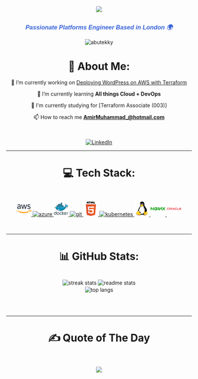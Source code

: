 <h1 align="center">
    <img src="https://readme-typing-svg.herokuapp.com/?font=Righteous&size=35&color=3763DA&center=true&vCenter=true&width=500&height=70&duration=4000&lines=Hi+There!+👋;+I'm+Amir!;" />
</h1>

<h3 align="center" style="font-family: 'Righteous', sans-serif; color: #3763DA; font-style: italic;">
  Passionate Platforms Engineer Based in London 🌍
</h3>

<p align="center"> 
    <img src="https://komarev.com/ghpvc/?username=abutekky&label=Profile%20views&color=0e75b6&style=flat" alt="abutekky" /> 
</p>

<div align="center">
    
# 💫 About Me:

 🔭 I’m currently working on [Deploying WordPress on AWS with Terraform ](https://github.com/AbuTekky/Wordpress-deployment-using-Terraform)

 🌱 I’m currently learning **All things Cloud + DevOps**

 📝 I'm currently studying for [Terraform Associate (003)]

 📫 How to reach me **AmirMuhammad_@hotmail.com**

<br>

[![LinkedIn](https://img.shields.io/badge/LinkedIn-%230077B5.svg?logo=linkedin&logoColor=white)](https://linkedin.com/in/https://www.linkedin.com/in/amir-m-ali/) 

</div>

 <hr/>
 
<div align="center">

# 💻 Tech Stack:

<br>

<p align="center"> 
  <a href="https://aws.amazon.com" target="_blank" rel="noreferrer"> 
    <img src="https://raw.githubusercontent.com/devicons/devicon/master/icons/amazonwebservices/amazonwebservices-original-wordmark.svg" alt="aws" width="40" height="40"/> 
  </a> 
  <a href="https://azure.microsoft.com/en-in/" target="_blank" rel="noreferrer"> 
    <img src="https://www.vectorlogo.zone/logos/microsoft_azure/microsoft_azure-icon.svg" alt="azure" width="40" height="40"/> 
  </a> 
  <a href="https://www.docker.com/" target="_blank" rel="noreferrer"> 
    <img src="https://raw.githubusercontent.com/devicons/devicon/master/icons/docker/docker-original-wordmark.svg" alt="docker" width="40" height="40"/> 
  </a> 
  <a href="https://git-scm.com/" target="_blank" rel="noreferrer"> 
    <img src="https://www.vectorlogo.zone/logos/git-scm/git-scm-icon.svg" alt="git" width="40" height="40"/> 
  </a> 
  <a href="https://www.w3.org/html/" target="_blank" rel="noreferrer"> 
    <img src="https://raw.githubusercontent.com/devicons/devicon/master/icons/html5/html5-original-wordmark.svg" alt="html5" width="40" height="40"/> 
  </a> 
  <a href="https://kubernetes.io" target="_blank" rel="noreferrer"> 
    <img src="https://www.vectorlogo.zone/logos/kubernetes/kubernetes-icon.svg" alt="kubernetes" width="40" height="40"/> 
  </a> 
  <a href="https://www.linux.org/" target="_blank" rel="noreferrer"> 
    <img src="https://raw.githubusercontent.com/devicons/devicon/master/icons/linux/linux-original.svg" alt="linux" width="40" height="40"/> 
  </a> 
  <a href="https://www.nginx.com" target="_blank" rel="noreferrer"> 
    <img src="https://raw.githubusercontent.com/devicons/devicon/master/icons/nginx/nginx-original.svg" alt="nginx" width="40" height="40"/> 
  </a> 
  <a href="https://www.oracle.com/" target="_blank" rel="noreferrer"> 
    <img src="https://raw.githubusercontent.com/devicons/devicon/master/icons/oracle/oracle-original.svg" alt="oracle" width="40" height="40"/> 
  </a> 
</p>

</div>

<br>

<div align="center">

 <hr/>
 
# 📊 GitHub Stats:
<br>
<div align="center">
  <img width=390 src="https://github-readme-streak-stats.herokuapp.com/?user=AbuTekky&theme=github_dark&hide_border=true" alt="streak stats"/>
  <img width=390 src="https://github-readme-stats.vercel.app/api?username=AbuTekky&theme=github_dark&hide_border=true&include_all_commits=false&count_private=false" alt="readme stats" />
  <br/>
  <img width=325 align="center" src="https://github-readme-stats.vercel.app/api/top-langs/?username=AbuTekky&theme=github_dark&hide_border=true&include_all_commits=false&count_private=false&layout=compact" alt="top langs" />
</div>

<br/><br/>

</div>

<div align="center">

 <hr/>
 
# ✍️ Quote of The Day

<br>

![](https://quotes-github-readme.vercel.app/api?type=horizontal&theme=radical)

</div>

<br><br>

<!-- Proudly created with GPRM ( https://gprm.itsvg.in ) -->

